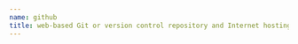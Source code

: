 ```yaml
---
name: github
title: web-based Git or version control repository and Internet hosting service.
---
```

